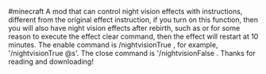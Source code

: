 #minecraft
A mod that can control night vision effects with instructions, different from the original effect instruction, if you turn on this function, then you will also have night vision effects after rebirth, such as or for some reason to execute the effect clear command, then the effect will restart at 10 minutes. The enable command is /nightvisionTrue <entity>, for example, '/nightvisionTrue @s'. The close command is '/nightvisionFalse <entity>. Thanks for reading and downloading!
